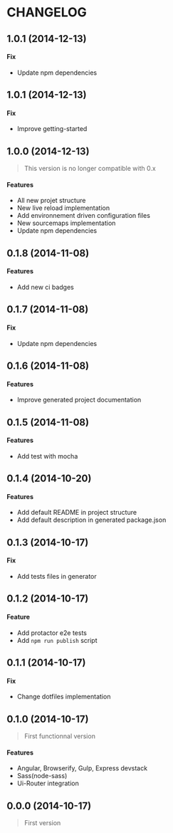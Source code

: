 # CHANGELOG

## 1.0.1 (2014-12-13)

#### Fix

- Update npm dependencies

## 1.0.1 (2014-12-13)

#### Fix

- Improve getting-started

## 1.0.0 (2014-12-13)

> This version is no longer compatible with 0.x

#### Features

- All new projet structure
- New live reload implementation
- Add environnement driven configuration files
- New sourcemaps implementation
- Update npm dependencies

## 0.1.8 (2014-11-08)

#### Features

- Add new ci badges

## 0.1.7 (2014-11-08)

#### Fix

- Update npm dependencies

## 0.1.6 (2014-11-08)

#### Features

- Improve generated project documentation

## 0.1.5 (2014-11-08)

#### Features

- Add test with mocha

## 0.1.4 (2014-10-20)

#### Features

- Add default README in project structure
- Add default description in generated package.json

## 0.1.3 (2014-10-17)

#### Fix

- Add tests files in generator

## 0.1.2 (2014-10-17)

#### Feature

- Add protactor e2e tests
- Add `npm run publish` script

## 0.1.1 (2014-10-17)

#### Fix

- Change dotfiles implementation

## 0.1.0 (2014-10-17)

> First functionnal version

#### Features

- Angular, Browserify, Gulp, Express devstack
- Sass(node-sass)
- Ui-Router integration

## 0.0.0 (2014-10-17)

> First version
